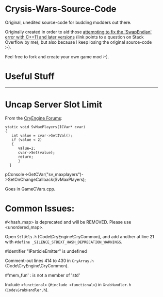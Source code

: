# Crysis-Wars-Source-Code
Original, unedited source-code for budding modders out there.

Originally created in order to aid those [attempting to fix the 'SwapEndian' error with C++11 and later versions](http://stackoverflow.com/questions/24580523/swapendian-doesnt-work-in-c11-what-changed) (link points to a question on Stack Overflow by me), but also because I keep losing the original source-code :-).

Feel free to fork and create your own game mod :-).

# Useful Stuff

------

# Uncap Server Slot Limit

From the [CryEngine Forums](http://www.cryengine.com/community/viewtopic.php?t=66401):

    static void SvMaxPlayers(ICVar* cvar)
    {
       int value = cvar->GetIVal();
       if (value < 2) 
       {
          value=2;
          cvar->Set(value);
          return;
          }
      }
  
  pConsole->GetCVar("sv_maxplayers")->SetOnChangeCallback(SvMaxPlayers);
  
Goes in GameCVars.cpp.

# Common Issues:

#<hash_map> is deprecated and will be REMOVED. Please use <unordered_map>.

Open `StlUtls.h` (Code\CryEngine\CryCommon\), and add another at line 21 with `#define _SILENCE_STDEXT_HASH_DEPRECATION_WARNINGS`.

#identifier "IParticleEmitter" is undefined

Comment-out lines 414 to 430 in `CryArray.h` (Code\CryEngine\CryCommon\).

#'mem_fun' : is not a member of 'std'

Include `<functional>` (`#include <functional>`) in `GrabHandler.h` (`Code\GrabHandler.h`).
